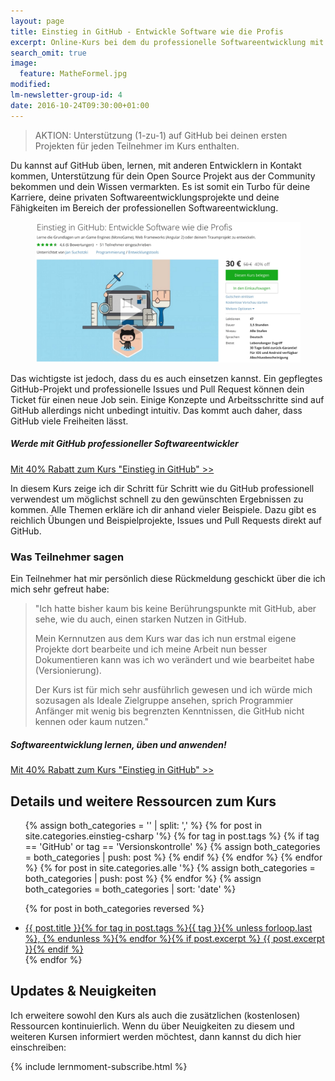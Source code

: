 ```yaml
---
layout: page
title: Einstieg in GitHub - Entwickle Software wie die Profis
excerpt: Online-Kurs bei dem du professionelle Softwareentwicklung mit Visual Studio und GitHub lernst.
search_omit: true
image:
  feature: MatheFormel.jpg
modified:
lm-newsletter-group-id: 4
date: 2016-10-24T09:30:00+01:00
---
```


 > AKTION: Unterstützung (1-zu-1) auf GitHub bei deinen ersten Projekten für jeden Teilnehmer im Kurs enthalten.

Du kannst auf GitHub üben, lernen, mit anderen Entwicklern in Kontakt kommen, Unterstützung für dein Open Source Projekt aus der Community bekommen und dein Wissen vermarkten. Es ist somit ein Turbo für deine Karriere, deine privaten Softwareentwicklungsprojekte und deine Fähigkeiten im Bereich der professionellen Softwareentwicklung.

<figure>
	<a href="https://www.udemy.com/github-fuer-entwickler/?couponCode=LM30-UGIHUK-2016" target="_blank"><img src="/images/UGiHuK_LandingPage_Rabatt.jpg" alt="image"></a>
</figure>

Das wichtigste ist jedoch, dass du es auch einsetzen kannst. Ein gepflegtes GitHub-Projekt und professionelle Issues und Pull Request können dein Ticket für einen neue Job sein. Einige Konzepte und Arbeitsschritte sind auf GitHub allerdings nicht unbedingt intuitiv. Das kommt auch daher, dass GitHub viele Freiheiten lässt.

<div class="subscribe-notice">
<h5>Werde mit GitHub professioneller Softwareentwickler</h5>
<a markdown="0" href="https://www.udemy.com/github-fuer-entwickler/?couponCode=LM30-UGIHUK-2016" class="notice-button">Mit 40% Rabatt zum Kurs "Einstieg in GitHub" >></a>
</div>

In diesem Kurs zeige ich dir Schritt für Schritt wie du GitHub professionell verwendest um möglichst schnell zu den gewünschten Ergebnissen zu kommen. Alle Themen erkläre ich dir anhand vieler Beispiele. Dazu gibt es reichlich Übungen und Beispielprojekte, Issues und Pull Requests direkt auf GitHub.

### Was Teilnehmer sagen

Ein Teilnehmer hat mir persönlich diese Rückmeldung geschickt über die ich mich sehr gefreut habe:

> "Ich hatte bisher kaum bis keine Berührungspunkte mit GitHub, aber sehe, wie du auch, einen starken Nutzen in GitHub.
>
> Mein Kernnutzen aus dem Kurs war das ich nun erstmal eigene Projekte dort bearbeite und ich meine Arbeit nun besser Dokumentieren kann was ich wo verändert und wie bearbeitet habe (Versionierung).
>
> Der Kurs ist für mich sehr ausführlich gewesen und ich würde mich sozusagen als Ideale Zielgruppe ansehen, sprich Programmier Anfänger mit wenig bis begrenzten Kenntnissen, die GitHub nicht kennen oder kaum nutzen."

<div class="subscribe-notice">
<h5>Softwareentwicklung lernen, üben und anwenden!</h5>
<a markdown="0" href="https://www.udemy.com/github-fuer-entwickler/?couponCode=LM30-UGIHUK-2016" class="notice-button">Mit 40% Rabatt zum Kurs "Einstieg in GitHub" >></a>
</div>

## Details und weitere Ressourcen zum Kurs

<ul class="post-list">
<!-- Create empty arrays -->
{% assign both_categories = '' | split: ',' %}
<!-- Push to both_categories -->
{% for post in site.categories.einstieg-csharp '%}
  {% for tag in post.tags  %}
    {% if tag == 'GitHub' or tag == 'Versionskontrolle' %}
      {% assign both_categories = both_categories | push: post %}
    {% endif %}
  {% endfor %}
{% endfor %}
{% for post in site.categories.alle '%}
  {% assign both_categories = both_categories | push: post %}
{% endfor %}
{% assign both_categories = both_categories | sort: 'date' %}

{% for post in both_categories reversed %} 
  <li><article><a href="{{ site.url }}{{ post.url }}">{{ post.title }}<span class="entry-date">{% for tag in post.tags %}{{ tag }}{% unless forloop.last %}, {% endunless %}{% endfor %}</span>{% if post.excerpt %} <span class="excerpt">{{ post.excerpt }}</span>{% endif %}</a></article></li>
{% endfor %}
</ul>

## Updates & Neuigkeiten

Ich erweitere sowohl den Kurs als auch die zusätzlichen (kostenlosen) Ressourcen kontinuierlich. Wenn du über Neuigkeiten zu diesem und weiteren Kursen informiert werden möchtest, dann kannst du dich hier einschreiben:

<div class="subscribe-notice">
	{% include lernmoment-subscribe.html %}
</div>

